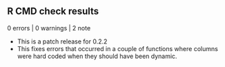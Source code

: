 ## R CMD check results

0 errors | 0 warnings | 2 note

* This is a patch release for 0.2.2
* This fixes errors that occurred in a couple of functions where columns were hard
coded when they should have been dynamic. 
